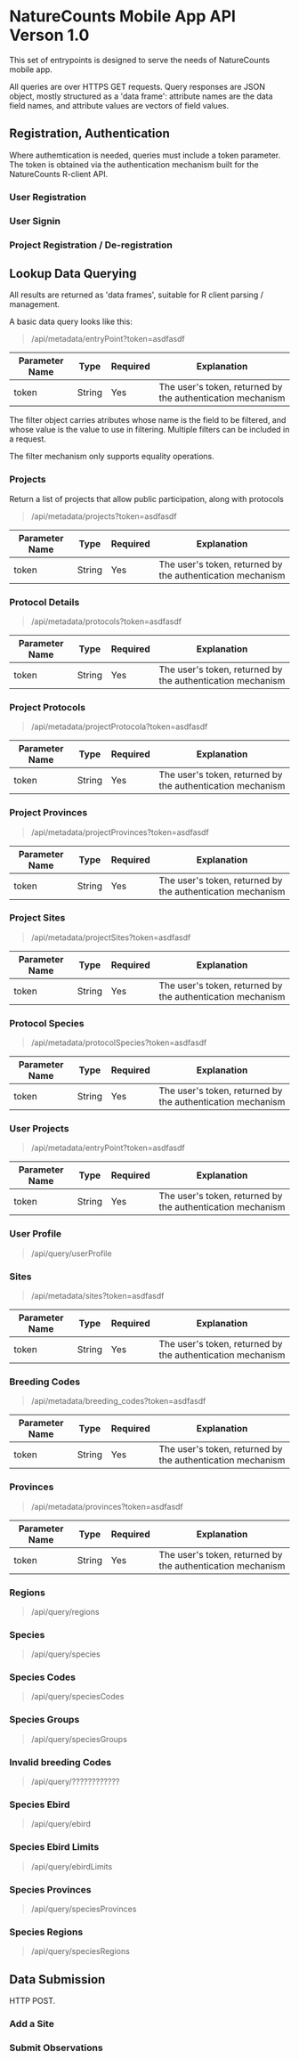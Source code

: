 # NatureCounts Mobile App API Verson 1.0 #

This set of entrypoints is designed to serve the needs of NatureCounts mobile app.

All queries are over HTTPS GET requests. Query responses are JSON object, mostly structured as a 'data frame': attribute names are the data
field names, and attribute values are vectors of field values.

## Registration, Authentication ##

Where authemtication is needed, queries must include a token parameter. The token is obtained via the authentication mechanism built for the 
NatureCounts R-client API.

### User Registration ###

### User Signin ###

### Project Registration / De-registration ###


## Lookup Data Querying ##

All results are returned as 'data frames', suitable for R client parsing / management.

A basic data query looks like this:

> /api/metadata/entryPoint?token=asdfasdf

| Parameter Name | Type | Required |Explanation |
|----------------|------|----------|------------|
|token|String|Yes|The user's token, returned by the authentication mechanism|

The filter object carries atributes whose name is the field to be filtered, and whose value is the value to
use in filtering. Multiple filters can be included in a request.

The filter mechanism only supports equality operations.


### Projects ###

Return a list of projects that allow public participation, along with protocols

> /api/metadata/projects?token=asdfasdf

| Parameter Name | Type | Required |Explanation |
|----------------|------|----------|------------|
|token|String|Yes|The user's token, returned by the authentication mechanism|



### Protocol Details ###

> /api/metadata/protocols?token=asdfasdf

| Parameter Name | Type | Required |Explanation |
|----------------|------|----------|------------|
|token|String|Yes|The user's token, returned by the authentication mechanism|


### Project Protocols ###

> /api/metadata/projectProtocola?token=asdfasdf

| Parameter Name | Type | Required |Explanation |
|----------------|------|----------|------------|
|token|String|Yes|The user's token, returned by the authentication mechanism|


### Project Provinces ###

> /api/metadata/projectProvinces?token=asdfasdf

| Parameter Name | Type | Required |Explanation |
|----------------|------|----------|------------|
|token|String|Yes|The user's token, returned by the authentication mechanism|


### Project Sites ###

> /api/metadata/projectSites?token=asdfasdf

| Parameter Name | Type | Required |Explanation |
|----------------|------|----------|------------|
|token|String|Yes|The user's token, returned by the authentication mechanism|


### Protocol Species ###

> /api/metadata/protocolSpecies?token=asdfasdf

| Parameter Name | Type | Required |Explanation |
|----------------|------|----------|------------|
|token|String|Yes|The user's token, returned by the authentication mechanism|


### User Projects ###

> /api/metadata/entryPoint?token=asdfasdf

| Parameter Name | Type | Required |Explanation |
|----------------|------|----------|------------|
|token|String|Yes|The user's token, returned by the authentication mechanism|


### User Profile ###

> /api/query/userProfile

### Sites ###

> /api/metadata/sites?token=asdfasdf

| Parameter Name | Type | Required |Explanation |
|----------------|------|----------|------------|
|token|String|Yes|The user's token, returned by the authentication mechanism|




### Breeding Codes ###

> /api/metadata/breeding_codes?token=asdfasdf

| Parameter Name | Type | Required |Explanation |
|----------------|------|----------|------------|
|token|String|Yes|The user's token, returned by the authentication mechanism|


### Provinces ###

> /api/metadata/provinces?token=asdfasdf

| Parameter Name | Type | Required |Explanation |
|----------------|------|----------|------------|
|token|String|Yes|The user's token, returned by the authentication mechanism|

### Regions ###

> /api/query/regions

### Species ###

> /api/query/species

### Species Codes ###

> /api/query/speciesCodes


### Species Groups ###

> /api/query/speciesGroups

### Invalid breeding Codes ###

> /api/query/????????????

### Species Ebird ###

> /api/query/ebird

### Species Ebird Limits ###

> /api/query/ebirdLimits

### Species Provinces ###

> /api/query/speciesProvinces

### Species Regions ###

> /api/query/speciesRegions

## Data Submission #

HTTP POST.

### Add a Site ###



### Submit Observations ###
